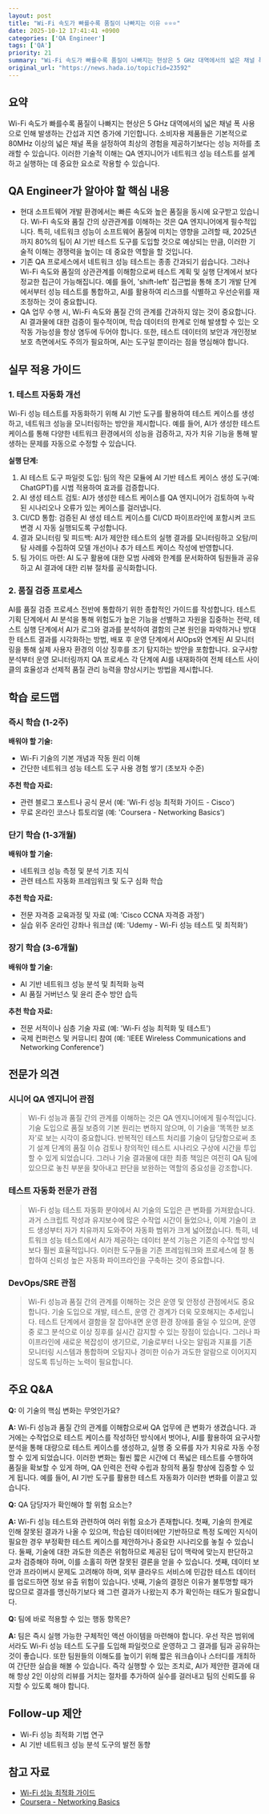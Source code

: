 ```yaml
---
layout: post
title: "Wi-Fi 속도가 빠를수록 품질이 나빠지는 이유 ⭐⭐⭐"
date: 2025-10-12 17:41:41 +0900
categories: ['QA Engineer']
tags: ['QA']
priority: 21
summary: "Wi-Fi 속도가 빠를수록 품질이 나빠지는 현상은 5 GHz 대역에서의 넓은 채널 폭 사용으로 인해 발생하는 간섭과 지연 증가에 기인합니다. 소비자용 제품들은 기본적으로 80MHz 이상의 넓은 채널 폭을 설정하여 최상의 경험을 제공하기보다는 성능 저하를 초래할 수 있습니다. 이러한 기술적 이해는 QA 엔지니어가 네트워크 성능 테스트를 설계하고 실행하는 데 중요한 요소로 작용할 수 있습니다."
original_url: "https://news.hada.io/topic?id=23592"
---
```


## 요약

Wi-Fi 속도가 빠를수록 품질이 나빠지는 현상은 5 GHz 대역에서의 넓은 채널 폭 사용으로 인해 발생하는 간섭과 지연 증가에 기인합니다. 소비자용 제품들은 기본적으로 80MHz 이상의 넓은 채널 폭을 설정하여 최상의 경험을 제공하기보다는 성능 저하를 초래할 수 있습니다. 이러한 기술적 이해는 QA 엔지니어가 네트워크 성능 테스트를 설계하고 실행하는 데 중요한 요소로 작용할 수 있습니다.

## QA Engineer가 알아야 할 핵심 내용

- 현대 소프트웨어 개발 환경에서는 빠른 속도와 높은 품질을 동시에 요구받고 있습니다. Wi-Fi 속도와 품질 간의 상관관계를 이해하는 것은 QA 엔지니어에게 필수적입니다. 특히, 네트워크 성능이 소프트웨어 품질에 미치는 영향을 고려할 때, 2025년까지 80%의 팀이 AI 기반 테스트 도구를 도입할 것으로 예상되는 만큼, 이러한 기술적 이해는 경쟁력을 높이는 데 중요한 역할을 할 것입니다.
- 기존 QA 프로세스에서 네트워크 성능 테스트는 종종 간과되기 쉽습니다. 그러나 Wi-Fi 속도와 품질의 상관관계를 이해함으로써 테스트 계획 및 실행 단계에서 보다 정교한 접근이 가능해집니다. 예를 들어, 'shift-left' 접근법을 통해 초기 개발 단계에서부터 성능 테스트를 통합하고, AI를 활용하여 리스크를 식별하고 우선순위를 재조정하는 것이 중요합니다.
- QA 업무 수행 시, Wi-Fi 속도와 품질 간의 관계를 간과하지 않는 것이 중요합니다. AI 결과물에 대한 검증이 필수적이며, 학습 데이터의 한계로 인해 발생할 수 있는 오작동 가능성을 항상 염두에 두어야 합니다. 또한, 테스트 데이터의 보안과 개인정보 보호 측면에서도 주의가 필요하며, AI는 도구일 뿐이라는 점을 명심해야 합니다.

## 실무 적용 가이드

### 1. 테스트 자동화 개선

Wi-Fi 성능 테스트를 자동화하기 위해 AI 기반 도구를 활용하여 테스트 케이스를 생성하고, 네트워크 성능을 모니터링하는 방안을 제시합니다. 예를 들어, AI가 생성한 테스트 케이스를 통해 다양한 네트워크 환경에서의 성능을 검증하고, 자가 치유 기능을 통해 발생하는 문제를 자동으로 수정할 수 있습니다.

**실행 단계:**
1. AI 테스트 도구 파일럿 도입: 팀의 작은 모듈에 AI 기반 테스트 케이스 생성 도구(예: ChatGPT)를 시범 적용하여 효과를 검증합니다.
2. AI 생성 테스트 검토: AI가 생성한 테스트 케이스를 QA 엔지니어가 검토하여 누락된 시나리오나 오류가 있는 케이스를 걸러냅니다.
3. CI/CD 통합: 검증된 AI 생성 테스트 케이스를 CI/CD 파이프라인에 포함시켜 코드 변경 시 자동 실행되도록 구성합니다.
4. 결과 모니터링 및 피드백: AI가 제안한 테스트의 실행 결과를 모니터링하고 오탐/미탐 사례를 수집하여 모델 개선이나 추가 테스트 케이스 작성에 반영합니다.
5. 팀 가이드 마련: AI 도구 활용에 대한 모범 사례와 한계를 문서화하여 팀원들과 공유하고 AI 결과에 대한 리뷰 절차를 공식화합니다.

### 2. 품질 검증 프로세스

AI를 품질 검증 프로세스 전반에 통합하기 위한 종합적인 가이드를 작성합니다. 테스트 기획 단계에서 AI 분석을 통해 위험도가 높은 기능을 선별하고 자원을 집중하는 전략, 테스트 실행 단계에서 AI가 로그와 결과를 분석하여 결함의 근본 원인을 파악하거나 방대한 테스트 결과를 시각화하는 방법, 배포 후 운영 단계에서 AIOps와 연계된 AI 모니터링을 통해 실제 사용자 환경의 이상 징후를 조기 탐지하는 방안을 포함합니다. 요구사항 분석부터 운영 모니터링까지 QA 프로세스 각 단계에 AI를 내재화하여 전체 테스트 사이클의 효율성과 선제적 품질 관리 능력을 향상시키는 방법을 제시합니다.

## 학습 로드맵

### 즉시 학습 (1-2주)

**배워야 할 기술:**
- Wi-Fi 기술의 기본 개념과 작동 원리 이해
- 간단한 네트워크 성능 테스트 도구 사용 경험 쌓기 (초보자 수준)

**추천 학습 자료:**
- 관련 블로그 포스트나 공식 문서 (예: 'Wi-Fi 성능 최적화 가이드 - Cisco')
- 무료 온라인 코스나 튜토리얼 (예: 'Coursera - Networking Basics')

### 단기 학습 (1-3개월)

**배워야 할 기술:**
- 네트워크 성능 측정 및 분석 기초 지식
- 관련 테스트 자동화 프레임워크 및 도구 심화 학습

**추천 학습 자료:**
- 전문 자격증 교육과정 및 자료 (예: 'Cisco CCNA 자격증 과정')
- 실습 위주 온라인 강좌나 워크샵 (예: 'Udemy - Wi-Fi 성능 테스트 및 최적화')

### 장기 학습 (3-6개월)

**배워야 할 기술:**
- AI 기반 네트워크 성능 분석 및 최적화 능력
- AI 품질 거버넌스 및 윤리 준수 방안 습득

**추천 학습 자료:**
- 전문 서적이나 심층 기술 자료 (예: 'Wi-Fi 성능 최적화 및 테스트')
- 국제 컨퍼런스 및 커뮤니티 참여 (예: 'IEEE Wireless Communications and Networking Conference')

## 전문가 의견

### 시니어 QA 엔지니어 관점

> Wi-Fi 성능과 품질 간의 관계를 이해하는 것은 QA 엔지니어에게 필수적입니다. 기술 도입으로 품질 보증의 기본 원리는 변하지 않으며, 이 기술을 '똑똑한 보조자'로 보는 시각이 중요합니다. 반복적인 테스트 처리를 기술이 담당함으로써 초기 설계 단계의 품질 이슈 검토나 창의적인 테스트 시나리오 구상에 시간을 투입할 수 있게 되었습니다. 그러나 기술 결과물에 대한 최종 책임은 여전히 QA 팀에 있으므로 놓친 부분을 찾아내고 판단을 보완하는 역할의 중요성을 강조합니다.

### 테스트 자동화 전문가 관점

> Wi-Fi 성능 테스트 자동화 분야에서 AI 기술의 도입은 큰 변화를 가져왔습니다. 과거 스크립트 작성과 유지보수에 많은 수작업 시간이 들었으나, 이제 기술이 코드 생성부터 자가 치유까지 도와주어 자동화 범위가 크게 넓어졌습니다. 특히, 네트워크 성능 테스트에서 AI가 제공하는 데이터 분석 기능은 기존의 수작업 방식보다 훨씬 효율적입니다. 이러한 도구들을 기존 프레임워크와 프로세스에 잘 통합하여 신뢰성 높은 자동화 파이프라인을 구축하는 것이 중요합니다.

### DevOps/SRE 관점

> Wi-Fi 성능과 품질 간의 관계를 이해하는 것은 운영 및 안정성 관점에서도 중요합니다. 기술 도입으로 개발, 테스트, 운영 간 경계가 더욱 모호해지는 추세입니다. 테스트 단계에서 결함을 잘 잡아내면 운영 환경 장애를 줄일 수 있으며, 운영 중 로그 분석으로 이상 징후를 실시간 감지할 수 있는 장점이 있습니다. 그러나 파이프라인에 새로운 복잡성이 생기므로, 기술로부터 나오는 알림과 지표를 기존 모니터링 시스템과 통합하며 오탐지나 경미한 이슈가 과도한 알람으로 이어지지 않도록 튜닝하는 노력이 필요합니다.

## 주요 Q&A

**Q:** 이 기술의 핵심 변화는 무엇인가요?

**A:** Wi-Fi 성능과 품질 간의 관계를 이해함으로써 QA 업무에 큰 변화가 생겼습니다. 과거에는 수작업으로 테스트 케이스를 작성하던 방식에서 벗어나, AI를 활용하여 요구사항 분석을 통해 대량으로 테스트 케이스를 생성하고, 실행 중 오류를 자가 치유로 자동 수정할 수 있게 되었습니다. 이러한 변화는 훨씬 짧은 시간에 더 폭넓은 테스트를 수행하여 품질을 확보할 수 있게 하며, QA 인력은 전략 수립과 창의적 품질 향상에 집중할 수 있게 됩니다. 예를 들어, AI 기반 도구를 활용한 테스트 자동화가 이러한 변화를 이끌고 있습니다.

**Q:** QA 담당자가 확인해야 할 위험 요소는?

**A:** Wi-Fi 성능 테스트와 관련하여 여러 위험 요소가 존재합니다. 첫째, 기술의 한계로 인해 잘못된 결과가 나올 수 있으며, 학습된 데이터에만 기반하므로 특정 도메인 지식이 필요한 경우 부정확한 테스트 케이스를 제안하거나 중요한 시나리오를 놓칠 수 있습니다. 둘째, 기술에 대한 과도한 의존은 위험하므로 제공된 답이 맥락에 맞는지 판단하고 교차 검증해야 하며, 이를 소홀히 하면 잘못된 결론을 얻을 수 있습니다. 셋째, 데이터 보안과 프라이버시 문제도 고려해야 하며, 외부 클라우드 서비스에 민감한 테스트 데이터를 업로드하면 정보 유출 위험이 있습니다. 넷째, 기술의 결정은 이유가 불투명할 때가 많으므로 결과를 맹신하기보다 왜 그런 결과가 나왔는지 추가 확인하는 태도가 필요합니다.

**Q:** 팀에 바로 적용할 수 있는 행동 항목은?

**A:** 팀은 즉시 실행 가능한 구체적인 액션 아이템을 마련해야 합니다. 우선 작은 범위에서라도 Wi-Fi 성능 테스트 도구를 도입해 파일럿으로 운영하고 그 결과를 팀과 공유하는 것이 좋습니다. 또한 팀원들의 이해도를 높이기 위해 짧은 워크숍이나 스터디를 개최하여 간단한 실습을 해볼 수 있습니다. 즉각 실행할 수 있는 조치로, AI가 제안한 결과에 대해 항상 2인 이상의 리뷰를 거치는 절차를 추가하여 실수를 걸러내고 팀의 신뢰도를 유지할 수 있도록 해야 합니다.

## Follow-up 제안

- Wi-Fi 성능 최적화 기법 연구
- AI 기반 네트워크 성능 분석 도구의 발전 동향

## 참고 자료

- [Wi-Fi 성능 최적화 가이드](https://www.cisco.com/c/en/us/solutions/small-business/resource-center/wifi-performance-optimization.html)
- [Coursera - Networking Basics](https://www.coursera.org/learn/networking-basics)
